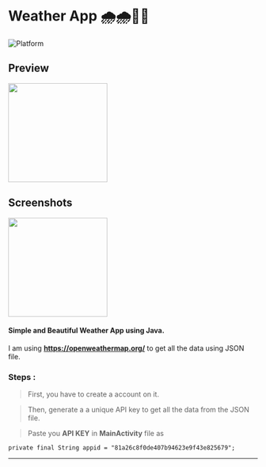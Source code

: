 # Weather App 🌧️🌧️💙💙

![Platform](https://img.shields.io/badge/platform-Android-brightgreen.svg?color=00ADB5&style=for-the-badge)

## Preview

<img src="https://github.com/user-attachments/assets/d5b72ab9-cc12-444a-a1aa-462f8ec739df" width="200"/>

## Screenshots

<p float="left">
	<img src="https://github.com/user-attachments/assets/2496226c-6fb4-401c-a464-c6172f12fd38" width="200"/>
</p>


#### Simple and Beautiful Weather App using Java.

I am using **https://openweathermap.org/** to get all the data using JSON file.

### Steps :

> First, you have to create a account on it.

> Then, generate a a unique API key to get all the data from the JSON file.

> Paste you **API KEY** in **MainActivity** file as

```
private final String appid = "81a26c8f0de407b94623e9f43e825679";
```
---
